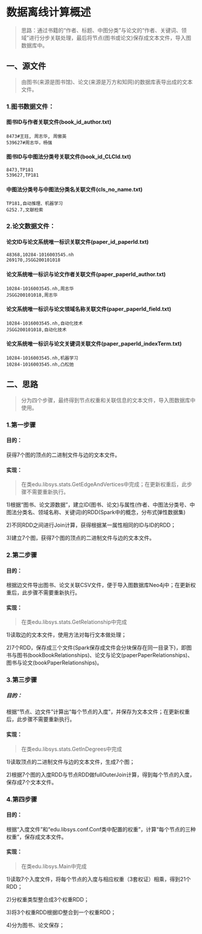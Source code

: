 # 数据离线计算概述
> 思路：通过书籍的“作者、标题、中图分类”与论文的“作者、关键词、领域”进行分步关联处理，最后将节点(图书或论文)保存成文本文件，导入图数据库中。

## 一、源文件
> 由图书(来源是图书馆)、论文(来源是万方和知网)的数据库表导出成的文本文件。

### 1.图书数据文件：
#### 图书ID与作者关联文件(book_id_author.txt)
```
8473#王珏, 周志华, 周傲英
539627#周志华，杨强
```
 
#### 图书ID与中图法分类号关联文件(book_id_CLCId.txt)
```
8473,TP181
539627,TP181
```
 
#### 中图法分类号与中图法分类名关联文件(cls_no_name.txt)
```
TP181,自动推理、机器学习
G252.7,文献检索
```
 
### 2.论文数据文件：
#### 论文ID与论文系统唯一标识关联文件(paper_id_paperId.txt)
```
48368,10284-1016003545.nh
269170,JSGG200101018
```
 
#### 论文系统唯一标识与论文作者关联文件(paper_paperId_author.txt)
```
10284-1016003545.nh,周志华
JSGG200101018,周志华
```
 
#### 论文系统唯一标识与论文领域名称关联文件(paper_paperId_field.txt)
```
10284-1016003545.nh,自动化技术
JSGG200101018,自动化技术
```
 
#### 论文系统唯一标识与论文关键词关联文件(paper_paperId_indexTerm.txt)
```
10284-1016003545.nh,机器学习
10284-1016003545.nh,凸松弛
```

## 二、思路
> 分为四个步骤，最终得到节点权重和关联信息的文本文件，导入图数据库中使用。

### 1.第一步骤
#### 目的：
获得7个图的顶点的二进制文件与边的文本文件。

#### 实现：
> 在类edu.libsys.stats.GetEdgeAndVertices中完成；在更新权重后，此步骤不需要重新执行。

1)根据“图书、论文源数据”，建立ID(图书、论文)与属性(作者、中图法分类号、中图法分类名、领域名称、关键词)的RDD(Spark中的概念，分布式弹性数据集)

2)不同RDD之间进行Join计算，获得根据某一属性相同的ID与ID的RDD；

3)建立7个图，获得7个图的顶点的二进制文件与边的文本文件。

### 2.第二步骤
#### 目的：
根据边文件导出图书、论文关联CSV文件，便于导入图数据库Neo4j中；在更新权重后，此步骤不需要重新执行。

#### 实现：
> 在类edu.libsys.stats.GetRelationship中完成

1)读取边的文本文件，使用方法对每行文本做处理；

2)7个RDD，保存成三个文件(Spark保存成文件会分块保存在同一目录下)，即图书与图书(bookBookRelationships)、论文与论文(paperPaperRelationships)、图书与论文(bookPaperRelationships)。

### 3.第三步骤
##### 目的：
根据“节点、边文件”计算出“每个节点的入度”，并保存为文本文件；在更新权重后，此步骤不需要重新执行。
#### 实现：
> 在类edu.libsys.stats.GetInDegrees中完成

1)读取顶点的二进制文件与边的文本文件，生成7个图；

2)根据7个图的入度RDD与节点RDD做fullOuterJoin计算，得到每个节点的入度，保存成7个文本文件。

### 4.第四步骤
#### 目的：
根据“入度文件”和“edu.libsys.conf.Conf类中配置的权重”，计算“每个节点的三种权重”，保存成文本文件。
#### 实现：
> 在类edu.libsys.Main中完成

1)读取7个入度文件，将每个节点的入度与相应权重（3套权证）相乘，得到21个RDD；

2)分权重类型整合成3个权重RDD；

3)将3个权重RDD根据ID整合到一个权重RDD；

4)分为图书、论文保存；